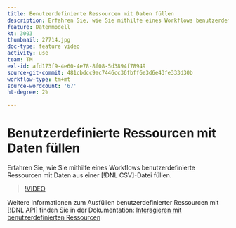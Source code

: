 ```yaml
---
title: Benutzerdefinierte Ressourcen mit Daten füllen
description: Erfahren Sie, wie Sie mithilfe eines Workflows benutzerdefinierte Ressourcen mit Daten aus einer CSV-Datei füllen.
feature: Datenmodell
kt: 3003
thumbnail: 27714.jpg
doc-type: feature video
activity: use
team: TM
exl-id: afd173f9-4e60-4e78-8f08-5d3894f78949
source-git-commit: 481cbdcc9ac7446cc36fbff6e3d6e43fe333d30b
workflow-type: tm+mt
source-wordcount: '67'
ht-degree: 2%

---
```


# Benutzerdefinierte Ressourcen mit Daten füllen

Erfahren Sie, wie Sie mithilfe eines Workflows benutzerdefinierte Ressourcen mit Daten aus einer [!DNL CSV]-Datei füllen.

>[!VIDEO](https://video.tv.adobe.com/v/27714?quality=9)

Weitere Informationen zum Ausfüllen benutzerdefinierter Ressourcen mit [!DNL API] finden Sie in der Dokumentation: [Interagieren mit benutzerdefinierten Ressourcen](https://experienceleague.adobe.com/docs/campaign-standard/using/working-with-apis/interacting-with-custom-resources.html.)
